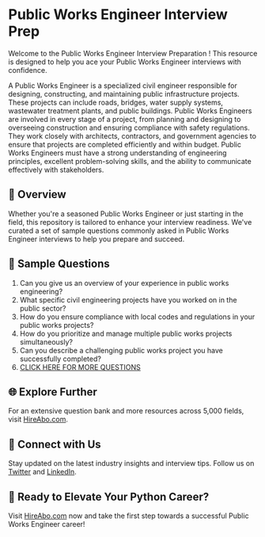 # Public Works Engineer Interview Prep

Welcome to the Public Works Engineer Interview Preparation ! This resource is designed to help you ace your Public Works Engineer interviews with confidence.

A Public Works Engineer is a specialized civil engineer responsible for designing, constructing, and maintaining public infrastructure projects. These projects can include roads, bridges, water supply systems, wastewater treatment plants, and public buildings. Public Works Engineers are involved in every stage of a project, from planning and designing to overseeing construction and ensuring compliance with safety regulations. They work closely with architects, contractors, and government agencies to ensure that projects are completed efficiently and within budget. Public Works Engineers must have a strong understanding of engineering principles, excellent problem-solving skills, and the ability to communicate effectively with stakeholders.

## 🚀 Overview

Whether you're a seasoned Public Works Engineer or just starting in the field, this repository is tailored to enhance your interview readiness. We've curated a set of sample questions commonly asked in Public Works Engineer interviews to help you prepare and succeed.

## 📝 Sample Questions

1. Can you give us an overview of your experience in public works engineering?
2. What specific civil engineering projects have you worked on in the public sector?
3. How do you ensure compliance with local codes and regulations in your public works projects?
4. How do you prioritize and manage multiple public works projects simultaneously?
5. Can you describe a challenging public works project you have successfully completed?
6. [CLICK HERE FOR MORE QUESTIONS](https://hireabo.com/job/3_0_40/Public%20Works%20Engineer)

## 🌐 Explore Further

For an extensive question bank and more resources across 5,000 fields, visit [HireAbo.com](https://www.hireabo.com).

## 📱 Connect with Us

Stay updated on the latest industry insights and interview tips. Follow us on [Twitter](https://twitter.com/hireabo) and [LinkedIn](https://www.linkedin.com/in/hire-abo-3609972a8/).

## 🚀 Ready to Elevate Your Python Career?

Visit [HireAbo.com](https://www.hireabo.com) now and take the first step towards a successful Public Works Engineer career!